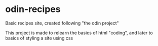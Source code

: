 # odin-recipes
Basic recipes site, created following "the odin project"

This project is made to relearn the basics of html "coding", and later to basics of styling a site using css